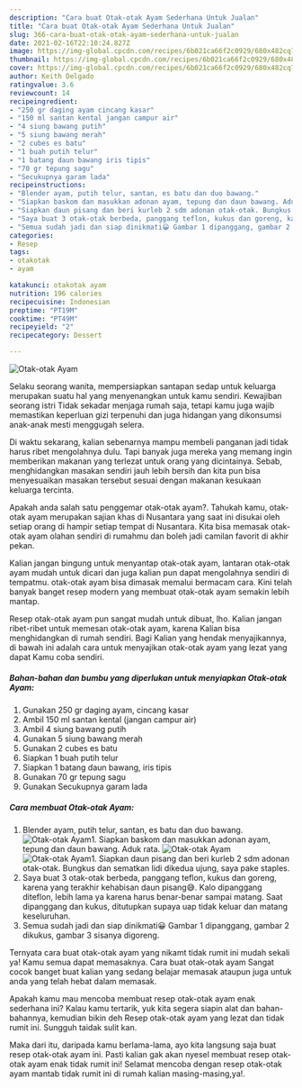 ```yaml
---
description: "Cara buat Otak-otak Ayam Sederhana Untuk Jualan"
title: "Cara buat Otak-otak Ayam Sederhana Untuk Jualan"
slug: 366-cara-buat-otak-otak-ayam-sederhana-untuk-jualan
date: 2021-02-16T22:10:24.827Z
image: https://img-global.cpcdn.com/recipes/6b021ca66f2c0929/680x482cq70/otak-otak-ayam-foto-resep-utama.jpg
thumbnail: https://img-global.cpcdn.com/recipes/6b021ca66f2c0929/680x482cq70/otak-otak-ayam-foto-resep-utama.jpg
cover: https://img-global.cpcdn.com/recipes/6b021ca66f2c0929/680x482cq70/otak-otak-ayam-foto-resep-utama.jpg
author: Keith Delgado
ratingvalue: 3.6
reviewcount: 14
recipeingredient:
- "250 gr daging ayam cincang kasar"
- "150 ml santan kental jangan campur air"
- "4 siung bawang putih"
- "5 siung bawang merah"
- "2 cubes es batu"
- "1 buah putih telur"
- "1 batang daun bawang iris tipis"
- "70 gr tepung sagu"
- "Secukupnya garam lada"
recipeinstructions:
- "Blender ayam, putih telur, santan, es batu dan duo bawang."
- "Siapkan baskom dan masukkan adonan ayam, tepung dan daun bawang. Aduk rata."
- "Siapkan daun pisang dan beri kurleb 2 sdm adonan otak-otak. Bungkus dan sematkan lidi dikedua ujung, saya pake staples."
- "Saya buat 3 otak-otak berbeda, panggang teflon, kukus dan goreng, karena yang terakhir kehabisan daun pisang😅. Kalo dipanggang diteflon, lebih lama ya karena harus benar-benar sampai matang. Saat dipanggang dan kukus, ditutupkan supaya uap tidak keluar dan matang keseluruhan."
- "Semua sudah jadi dan siap dinikmati😀 Gambar 1 dipanggang, gambar 2 dikukus, gambar 3 sisanya digoreng."
categories:
- Resep
tags:
- otakotak
- ayam

katakunci: otakotak ayam 
nutrition: 196 calories
recipecuisine: Indonesian
preptime: "PT19M"
cooktime: "PT49M"
recipeyield: "2"
recipecategory: Dessert

---
```



![Otak-otak Ayam](https://img-global.cpcdn.com/recipes/6b021ca66f2c0929/680x482cq70/otak-otak-ayam-foto-resep-utama.jpg)

Selaku seorang wanita, mempersiapkan santapan sedap untuk keluarga merupakan suatu hal yang menyenangkan untuk kamu sendiri. Kewajiban seorang istri Tidak sekadar menjaga rumah saja, tetapi kamu juga wajib memastikan keperluan gizi terpenuhi dan juga hidangan yang dikonsumsi anak-anak mesti menggugah selera.

Di waktu  sekarang, kalian sebenarnya mampu membeli panganan jadi tidak harus ribet mengolahnya dulu. Tapi banyak juga mereka yang memang ingin memberikan makanan yang terlezat untuk orang yang dicintainya. Sebab, menghidangkan masakan sendiri jauh lebih bersih dan kita pun bisa menyesuaikan masakan tersebut sesuai dengan makanan kesukaan keluarga tercinta. 



Apakah anda salah satu penggemar otak-otak ayam?. Tahukah kamu, otak-otak ayam merupakan sajian khas di Nusantara yang saat ini disukai oleh setiap orang di hampir setiap tempat di Nusantara. Kita bisa memasak otak-otak ayam olahan sendiri di rumahmu dan boleh jadi camilan favorit di akhir pekan.

Kalian jangan bingung untuk menyantap otak-otak ayam, lantaran otak-otak ayam mudah untuk dicari dan juga kalian pun dapat mengolahnya sendiri di tempatmu. otak-otak ayam bisa dimasak memalui bermacam cara. Kini telah banyak banget resep modern yang membuat otak-otak ayam semakin lebih mantap.

Resep otak-otak ayam pun sangat mudah untuk dibuat, lho. Kalian jangan ribet-ribet untuk memesan otak-otak ayam, karena Kalian bisa menghidangkan di rumah sendiri. Bagi Kalian yang hendak menyajikannya, di bawah ini adalah cara untuk menyajikan otak-otak ayam yang lezat yang dapat Kamu coba sendiri.

<!--inarticleads1-->

##### Bahan-bahan dan bumbu yang diperlukan untuk menyiapkan Otak-otak Ayam:

1. Gunakan 250 gr daging ayam, cincang kasar
1. Ambil 150 ml santan kental (jangan campur air)
1. Ambil 4 siung bawang putih
1. Gunakan 5 siung bawang merah
1. Gunakan 2 cubes es batu
1. Siapkan 1 buah putih telur
1. Siapkan 1 batang daun bawang, iris tipis
1. Gunakan 70 gr tepung sagu
1. Gunakan Secukupnya garam lada




<!--inarticleads2-->

##### Cara membuat Otak-otak Ayam:

1. Blender ayam, putih telur, santan, es batu dan duo bawang.
<img src="https://img-global.cpcdn.com/steps/7694deeec87930e5/160x128cq70/otak-otak-ayam-langkah-memasak-1-foto.jpg" alt="Otak-otak Ayam">1. Siapkan baskom dan masukkan adonan ayam, tepung dan daun bawang. Aduk rata.
<img src="https://img-global.cpcdn.com/steps/ea211159d5017558/160x128cq70/otak-otak-ayam-langkah-memasak-2-foto.jpg" alt="Otak-otak Ayam"><img src="https://img-global.cpcdn.com/steps/7818634c7b9aebd2/160x128cq70/otak-otak-ayam-langkah-memasak-2-foto.jpg" alt="Otak-otak Ayam">1. Siapkan daun pisang dan beri kurleb 2 sdm adonan otak-otak. Bungkus dan sematkan lidi dikedua ujung, saya pake staples.
1. Saya buat 3 otak-otak berbeda, panggang teflon, kukus dan goreng, karena yang terakhir kehabisan daun pisang😅. Kalo dipanggang diteflon, lebih lama ya karena harus benar-benar sampai matang. Saat dipanggang dan kukus, ditutupkan supaya uap tidak keluar dan matang keseluruhan.
1. Semua sudah jadi dan siap dinikmati😀 Gambar 1 dipanggang, gambar 2 dikukus, gambar 3 sisanya digoreng.




Ternyata cara buat otak-otak ayam yang nikamt tidak rumit ini mudah sekali ya! Kamu semua dapat memasaknya. Cara buat otak-otak ayam Sangat cocok banget buat kalian yang sedang belajar memasak ataupun juga untuk anda yang telah hebat dalam memasak.

Apakah kamu mau mencoba membuat resep otak-otak ayam enak sederhana ini? Kalau kamu tertarik, yuk kita segera siapin alat dan bahan-bahannya, kemudian bikin deh Resep otak-otak ayam yang lezat dan tidak rumit ini. Sungguh taidak sulit kan. 

Maka dari itu, daripada kamu berlama-lama, ayo kita langsung saja buat resep otak-otak ayam ini. Pasti kalian gak akan nyesel membuat resep otak-otak ayam enak tidak rumit ini! Selamat mencoba dengan resep otak-otak ayam mantab tidak rumit ini di rumah kalian masing-masing,ya!.


